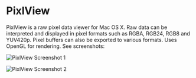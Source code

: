 # PixlView

PixlView is a raw pixel data viewer for Mac OS X. Raw data can be interpreted and displayed in pixel formats such as RGBA, RGB24, RGB8 and YUV420p.  Pixel buffers can also be exported to various formats. Uses OpenGL for rendering. See screenshots:

![PixlView Screenshot 1](https://raw.githubusercontent.com/sveinbjornt/PixlView/master/screenshots/screenshot1.png)

![PixlView Screenshot 2](https://raw.githubusercontent.com/sveinbjornt/PixlView/master/screenshots/screenshot2.png)